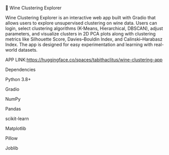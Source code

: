 🍷 Wine Clustering Explorer

Wine Clustering Explorer is an interactive web app built with Gradio that allows users to explore unsupervised clustering on wine data. Users can login, select clustering algorithms (K-Means, Hierarchical, DBSCAN), adjust parameters, and visualize clusters in 2D PCA plots along with clustering metrics like Silhouette Score, Davies–Bouldin Index, and Calinski–Harabasz Index. The app is designed for easy experimentation and learning with real-world datasets.

APP LINK:https://huggingface.co/spaces/tabithaclitus/wine-clustering-app

Dependencies

Python 3.8+

Gradio

NumPy

Pandas

scikit-learn

Matplotlib

Pillow

Joblib
